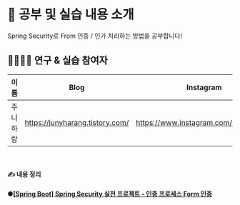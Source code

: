 # 🔬 공부 및 실습 내용 소개
Spring Security로 From 인증 / 인가 처리하는 방법을 공부합니다!


## 👨‍👨‍👧‍👧 연구 & 실습 참여자
| 이름     | Blog                            | Instagram                             |
| ---------- | --------------------------------- | --------------------------------------- |
| 주니하랑 | https://junyharang.tistory.com/ | https://www.instagram.com/junyharang/ |

<br>

#### ✍️ 내용 정리

**●[\[Spring Boot\] Spring Security 실전 프로젝트 - 인증 프로세스 Form 인증](https://junyharang.tistory.com/303)**<br>